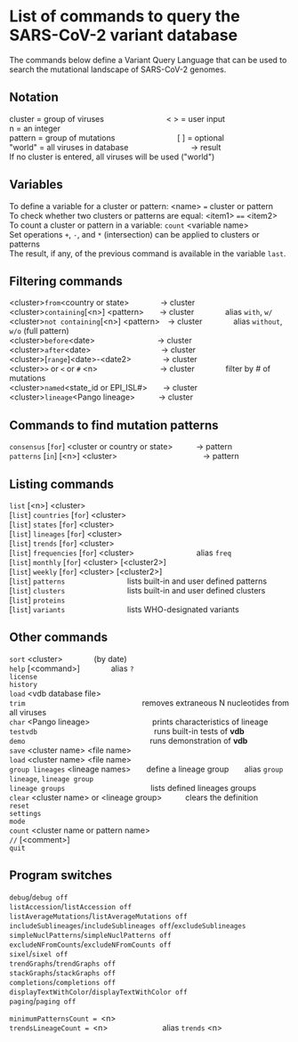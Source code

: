# List of commands to query the SARS-CoV-2 variant database

The commands below define a Variant Query Language that can be used to search the mutational landscape of SARS-CoV-2 genomes.

## Notation
cluster = group of viruses        < > = user input        n = an integer  
pattern = group of mutations        \[ ] = optional  
"world"  = all viruses in database        → result  
If no cluster is entered, all viruses will be used ("world")  

## Variables
To define a variable for a cluster or pattern:  \<name> `=` cluster or pattern  
To check whether two clusters or patterns are equal: \<item1> `==` \<item2>  
To count a cluster or pattern in a variable: `count` \<variable name>  
Set operations `+`, `-`, and `*` (intersection) can be applied to clusters or patterns  
The result, if any, of the previous command is available in the variable `last`.  

## Filtering commands
\<cluster>`from`\<country or state>    → cluster  
\<cluster>`containing`[\<n>] \<pattern>  → cluster    alias `with`, `w/`  
\<cluster>`not containing`[\<n>] \<pattern> → cluster    alias `without`, `w/o` (full pattern)  
\<cluster>`before`\<date>        → cluster  
\<cluster>`after`\<date>         → cluster  
\<cluster>[`range`]\<date>-\<date2>    → cluster  
\<cluster>`>` or `<` or `#` \<n>        → cluster    filter by # of mutations  
\<cluster>`named`\<state_id or EPI_ISL#>  → cluster  
\<cluster>`lineage`\<Pango lineage>   → cluster  

## Commands to find mutation patterns
`consensus` [`for`] \<cluster or country or state>   → pattern  
`patterns` [`in`] [\<n>] \<cluster>           → pattern  

## Listing commands
`list` [\<n>] \<cluster>  
[`list`] `countries` [`for`] \<cluster>  
[`list`] `states` [`for`] \<cluster>  
[`list`] `lineages` [`for`] \<cluster>  
[`list`] `trends` [`for`] \<cluster>  
[`list`] `frequencies` [`for`] \<cluster>        alias `freq`  
[`list`] `monthly` [`for`] \<cluster> [\<cluster2>]  
[`list`] `weekly` [`for`] \<cluster> [\<cluster2>]  
[`list`] `patterns`        lists built-in and user defined patterns  
[`list`] `clusters`        lists built-in and user defined clusters  
[`list`] `proteins`  
[`list`] `variants`        lists WHO-designated variants

## Other commands
`sort` \<cluster>    (by date)  
`help` [\<command>]    alias `?`  
`license`  
`history`  
`load` \<vdb database file>  
`trim`               removes extraneous N nucleotides from all viruses  
`char` \<Pango lineage>        prints characteristics of lineage  
`testvdb`               runs built-in tests of **vdb**  
`demo`                runs demonstration of **vdb**  
`save` \<cluster name> \<file name>  
`load` \<cluster name> \<file name>  
`group lineages` \<lineage names>  define a lineage group  alias `group lineage`, `lineage group`  
`lineage groups`           lists defined lineages groups  
`clear` \<cluster name> or \<lineage group>   clears the definition  
`reset`  
`settings`  
`mode`    
`count` \<cluster name or pattern name>   
`//` [\<comment>]     
`quit`  

## Program switches
`debug`/`debug off`  
`listAccession`/`listAccession off`  
`listAverageMutations`/`listAverageMutations off`  
`includeSublineages`/`includeSublineages off`/`excludeSublineages`  
`simpleNuclPatterns`/`simpleNuclPatterns off`  
`excludeNFromCounts`/`excludeNFromCounts off`  
`sixel`/`sixel off`  
`trendGraphs`/`trendGraphs off`  
`stackGraphs`/`stackGraphs off`  
`completions`/`completions off`  
`displayTextWithColor`/`displayTextWithColor off`  
`paging`/`paging off`  

`minimumPatternsCount = `\<n>  
`trendsLineageCount = `\<n>       alias `trends` \<n>
